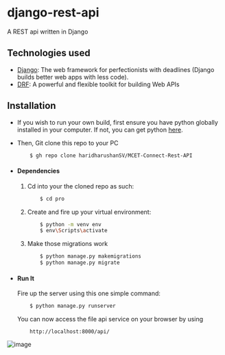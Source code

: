 # django-rest-api
A REST api written in Django

## Technologies used
* [Django](https://www.djangoproject.com/): The web framework for perfectionists with deadlines (Django builds better web apps with less code).
* [DRF](www.django-rest-framework.org/): A powerful and flexible toolkit for building Web APIs


## Installation
* If you wish to run your own build, first ensure you have python globally installed in your computer. If not, you can get python [here](https://www.python.org").

* Then, Git clone this repo to your PC
    ```bash
        $ gh repo clone haridharushanSV/MCET-Connect-Rest-API
    ```

* #### Dependencies
    1. Cd into your the cloned repo as such:
        ```bash
            $ cd pro
        ```
    2. Create and fire up your virtual environment:
        ```bash
            $ python -m venv env
            $ env\Scripts\activate
        ```
   
    4. Make those migrations work
        ```bash
            $ python manage.py makemigrations
            $ python manage.py migrate
        ```

* #### Run It
    Fire up the server using this one simple command:
    ```bash
        $ python manage.py runserver
    ```
    You can now access the file api service on your browser by using
    ```
        http://localhost:8000/api/
    ```
![image](https://github.com/user-attachments/assets/e16212ba-033e-4325-bcbe-a4b7b45481c6)

